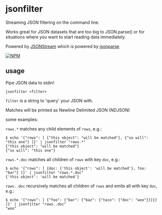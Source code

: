 # jsonfilter

Streaming JSON filtering on the command line.

Works great for JSON datasets that are too big to JSON.parse() or for situations where you want to start reading data immediately.

Powered by [JSONStream](https://www.npmjs.org/package/JSONStream) which is powered by [jsonparse](https://www.npmjs.org/package/jsonparse)

[![NPM](https://nodei.co/npm/jsonfilter.png?global=true)](https://nodei.co/npm/jsonfilter/)

## usage

Pipe JSON data to stdin!

```
jsonfilter <filter>
```

`filter` is a string to 'query' your JSON with.

Matches will be printed as Newline Delimited JSON (NDJSON)

some examples:

`rows.*` matches any child elements of `rows`, e.g.:

```
$ echo '{"rows": [ {"this object": "will be matched"}, {"so will": "this one"} ]}' | jsonfilter "rows.*"
{"this object": "will be matched"}
{"so will": "this one"}
```

`rows.*.doc` matches all children of `rows` with key `doc`, e.g.:

```
$ echo '{"rows": [ {doc: {'this object': 'will be matched'}, foo: "bar"} ]}' | jsonfilter "rows.*.doc"
{'this object': 'will be matched'}
```

`rows..doc` recursively matches all children of `rows` and emits all with key `doc`, e.g.:

```
$ echo '{"rows": [ {"foo": {"bar": {"baz": {"taco": {"doc": "woo"}}}}} ]}' | jsonfilter "rows..doc"
"woo"
```
